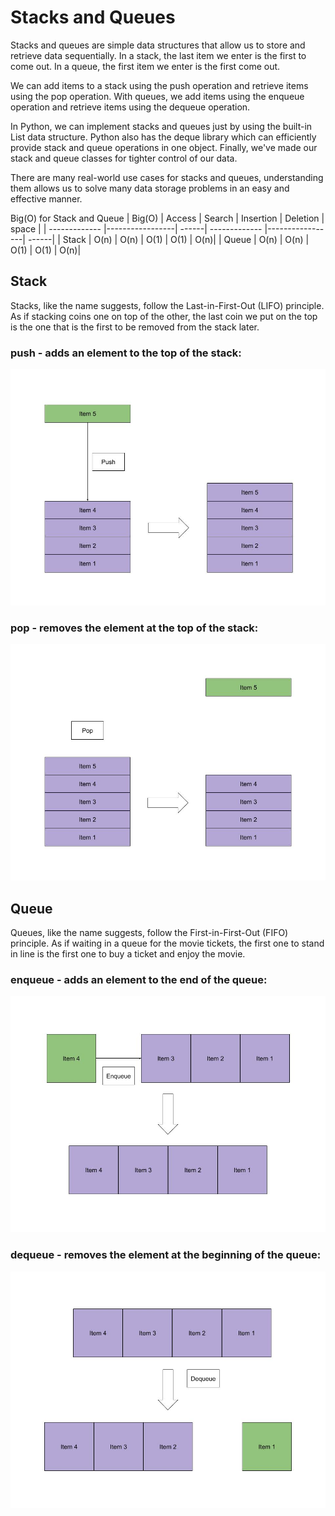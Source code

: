 # Stacks and Queues
 
Stacks and queues are simple data structures that allow us to store and retrieve data sequentially. In a stack, the last item we enter is the first to come out. In a queue, the first item we enter is the first come out.

We can add items to a stack using the push operation and retrieve items using the pop operation. With queues, we add items using the enqueue operation and retrieve items using the dequeue operation.

In Python, we can implement stacks and queues just by using the built-in List data structure. Python also has the deque library which can efficiently provide stack and queue operations in one object. Finally, we've made our stack and queue classes for tighter control of our data.

There are many real-world use cases for stacks and queues, understanding them allows us to solve many data storage problems in an easy and effective manner. 

Big(O) for Stack and Queue
| Big(O)  | Access  | Search | Insertion  | Deletion   | space |
| ------------- |-----------------| ------| ------------- |-----------------| ------|
| Stack         | O(n)            | 	O(n) | O(1)          |  O(1)           |   O(n)|
| Queue         | O(n)            | 	O(n) | O(1)          |  O(1)           |   O(n)|




## Stack
Stacks, like the name suggests, follow the Last-in-First-Out (LIFO) principle.
As if stacking coins one on top of the other, the last coin we put on the top is the one that is the first to be removed from the stack later.

### push - adds an element to the top of the stack:
![stacks-push](stacks-push.jpg)

### pop - removes the element at the top of the stack:
![stacks-pop](stacks-pop.jpg)

## Queue
Queues, like the name suggests, follow the First-in-First-Out (FIFO) principle. As if waiting in a queue for the movie tickets,
the first one to stand in line is the first one to buy a ticket and enjoy the movie.



### enqueue - adds an element to the end of the queue:
![queues-enqueues](queues-enqueues.jpg)


### dequeue - removes the element at the beginning of the queue:
![queues-dequeues](queues-dequeues.jpg)




